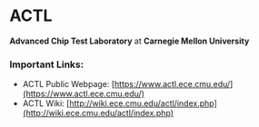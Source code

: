 # **ACTL**
**Advanced Chip Test Laboratory** at **Carnegie Mellon University**

### Important Links:
- ACTL Public Webpage: [https://www.actl.ece.cmu.edu/](https://www.actl.ece.cmu.edu/)
- ACTL Wiki: [http://wiki.ece.cmu.edu/actl/index.php](http://wiki.ece.cmu.edu/actl/index.php)